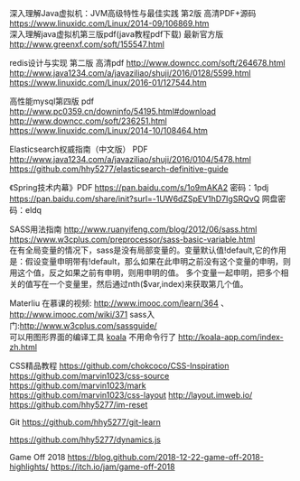 深入理解Java虚拟机：JVM高级特性与最佳实践 第2版 高清PDF+源码  https://www.linuxidc.com/Linux/2014-09/106869.htm  
深入理解java虚拟机第三版pdf(java教程pdf下载) 最新官方版  http://www.greenxf.com/soft/155547.html  

redis设计与实现 第二版 高清pdf  http://www.downcc.com/soft/264678.html   http://www.java1234.com/a/javaziliao/shuji/2016/0128/5599.html  https://www.linuxidc.com/Linux/2016-01/127544.htm  

高性能mysql第四版 pdf  http://www.pc0359.cn/downinfo/54195.html#download  http://www.downcc.com/soft/236251.html  https://www.linuxidc.com/Linux/2014-10/108464.htm  

Elasticsearch权威指南（中文版） PDF http://www.java1234.com/a/javaziliao/shuji/2016/0104/5478.html  https://github.com/hhy5277/elasticsearch-definitive-guide  

《Spring技术内幕》PDF   https://pan.baidu.com/s/1o9mAKA2 密码：1pdj 
https://pan.baidu.com/share/init?surl=-1UW6dZSpEV1hD7IgSRQvQ  网盘密码：eldq   


SASS用法指南 http://www.ruanyifeng.com/blog/2012/06/sass.html  https://www.w3cplus.com/preprocessor/sass-basic-variable.html  
在有全局变量的情况下，sass是没有局部变量的。变量默认值!default,它的作用是：假设变量申明带有!default，那么如果在此申明之前没有这个变量的申明，则用这个值，反之如果之前有申明，则用申明的值。  多个变量一起申明，把多个相关的值写在一个变量里，然后通过nth($var,index)来获取第几个值。  

Materliu 在慕课的视频: http://www.imooc.com/learn/364 、 http://www.imooc.com/wiki/371  sass入门:http://www.w3cplus.com/sassguide/  
可以用图形界面的编译工具  [koala](http://koala-app.com/index-zh.html) 不用命令行了  http://koala-app.com/index-zh.html

CSS精品教程 https://github.com/chokcoco/CSS-Inspiration  https://github.com/marvin1023/css-source  https://github.com/marvin1023/mark  
https://github.com/marvin1023/css-layout  http://layout.imweb.io/   https://github.com/hhy5277/im-reset  

Git https://github.com/hhy5277/git-learn  

https://github.com/hhy5277/dynamics.js  

Game Off 2018 https://blog.github.com/2018-12-22-game-off-2018-highlights/    https://itch.io/jam/game-off-2018  






